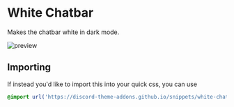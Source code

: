 # White Chatbar
Makes the chatbar white in dark mode.

![preview](https://discord-theme-addons.github.io/snippets/assets/screenshots/white-chatbar.png)

## Importing
If instead you'd like to import this into your quick css, you can use
```css
@import url('https://discord-theme-addons.github.io/snippets/white-chatbar/index.css');
```